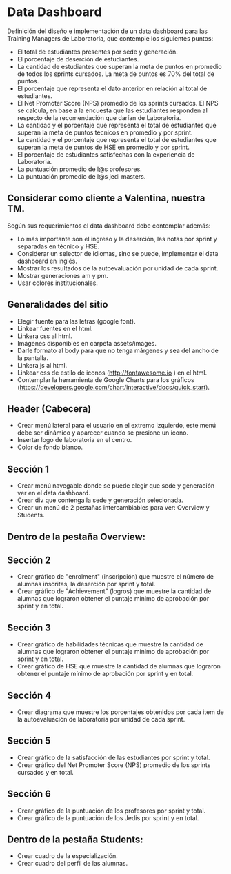 # Data Dashboard

Definición del diseño e implementación de un data dashboard para las Training Managers de Laboratoria, que contemple los siguientes puntos:
 + El total de estudiantes presentes por sede y generación.
 + El porcentaje de deserción de estudiantes.
 + La cantidad de estudiantes que superan la meta de puntos en promedio de todos los sprints cursados. La meta de puntos es 70% del   total de puntos.
 + El porcentaje que representa el dato anterior en relación al total de estudiantes.
 + El Net Promoter Score (NPS) promedio de los sprints cursados. El NPS se calcula, en base a la encuesta que las estudiantes responden al respecto de la recomendación que darían de Laboratoria.
 + La cantidad y el porcentaje que representa el total de estudiantes que superan la meta de puntos técnicos en promedio y por sprint.
 + La cantidad y el porcentaje que representa el total de estudiantes que superan la meta de puntos de HSE en promedio y por sprint.
 + El porcentaje de estudiantes satisfechas con la experiencia de Laboratoria.
 + La puntuación promedio de l@s profesores.
 + La puntuación promedio de l@s jedi masters.
 
## Considerar como cliente a Valentina, nuestra TM.
 Según sus requerimientos el data dashboard debe contemplar además:
 + Lo más importante son el ingreso y la deserción, las notas por sprint y separadas en técnico y HSE.
 + Considerar un selector de idiomas, sino se puede, implementar el data dashboard en inglés.
 + Mostrar los resultados de la autoevaluación por unidad de cada sprint.
 + Mostrar generaciones am y pm.
 + Usar colores institucionales.

## Generalidades del sitio
+ Elegir fuente para las letras (google font).
+ Linkear fuentes en el html.
+ Linkera css al html.
+ Imágenes disponibles en carpeta assets/images.
+ Darle formato al body para que no tenga márgenes y sea del ancho de la pantalla.
+ Linkera js al html.
+ Linkear css de estilo de iconos (http://fontawesome.io ) en el html.
+ Contemplar la herramienta de Google Charts para los gráficos (https://developers.google.com/chart/interactive/docs/quick_start).

## Header (Cabecera)

+ Crear menú lateral para el usuario en el extremo izquierdo, este menú debe ser dinámico y aparecer cuando se presione un icono.
+ Insertar logo de laboratoria en el centro.
+ Color de fondo blanco.

## Sección 1

+ Crear menú navegable donde se puede elegir que sede y generación ver en el data dashboard.
+ Crear div que contenga la sede y generación selecionada.
+ Crear un menú de 2 pestañas intercambiables para ver: Overview y Students.

## Dentro de la pestaña Overview:
## Sección 2

+ Crear gráfico de "enrolment" (inscripción) que muestre el número de alumnas inscritas, la deserción por sprint y total.
+ Crear gráfico de "Achievement" (logros) que muestre la cantidad de alumnas que lograron obtener el puntaje mínimo de aprobación por sprint y en total.

## Sección 3

+ Crear gráfico de habilidades técnicas que muestre la cantidad de alumnas que lograron obtener el puntaje mínimo de aprobación por sprint y en total.
+ Crear gráfico de HSE que muestre la cantidad de alumnas que lograron obtener el puntaje mínimo de aprobación por sprint y en total.

## Sección 4

+ Crear diagrama que muestre los porcentajes obtenidos por cada item de la autoevaluación de laboratoria por unidad de cada sprint.

## Sección 5

+ Crear gráfico de la satisfacción de las estudiantes por sprint y total.
+ Crear gráfico del Net Promoter Score (NPS) promedio de los sprints cursados y en total.

## Sección 6

+ Crear gráfico de la puntuación de los profesores por sprint y total.
+ Crear gráfico de la puntuación de los Jedis por sprint y en total.

## Dentro de la pestaña Students:

+ Crear cuadro de la especialización.
+ Crear cuadro del perfil de las alumnas.

